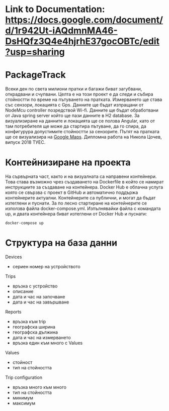 # Link to Documentation: https://docs.google.com/document/d/1r942Ut-iAQdmnMA46-DsHQfz3Q4e4hjrhE37gocOBTc/edit?usp=sharing
# PackageTrack
Всеки ден по света милиони пратки и багажи биват загубвани, открадвани и счупвани. Целта е на този проект е да следи и събира стойностти по време на пътуването на пратката. Измерването ще става със сензори, локацията с Gps. Данните ще бъдат изпращани от NodeMcu controller позредствой Wi-fi. Данните ще бъдат обработвани от Java spring server който ще пази данните в H2 database. За визуализиране на данните и локацията ще се ползва Angular, като от там потребителя ще може да стартира пътуване, да го спира, да конфигурура допустимите стойностти за сензорите. Пътят на пратката ще се визуализира на [Google Maps](https://www.google.com/maps). 
Дипломна работа на Никола Цочев, випуск 2018 ТУЕС.

# Контейнизиране на проекта
На сървърната част, както и на визуалната са направени контейнери. Това става възможно чрез създаването на Dockerfile в който се намират инструкциите за създаване на контейнера. Docker Hub е облачна услуга която се свързва с проект в GitHub и автоматично поддържа контейнерите актуални. Контейнерите са публични, и могат да бъдат изтеглени и пуснати. За по лесно стартиране на контейнерите се използва файла docker-compose.yml. Изпълнявайки файла с командата up, и двата контейнера биват изтеглени от Docker Hub и пуснати:
```
docker-compose up
```

# Структура на база данни 

Devices
- сериен номер на устройството

Trips
- връзка с устройство
- описание
- дата и час на започване 
- дата и час на завършване

Reports
- връзка към trip
- географска ширина
- географска дължина
- дата и час на измерването 
- връзка един към много с Values

Values
- стойност 
- тип на стойността

Trip configuration
- връзка много към много 
- тип на стойността
- минимум
- максимум
